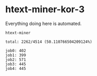 # htext-miner-kor-3

Everything doing here is automated.

```
htext-miner

total: 2262/4514 (50.110766504209124%)

job0: 402
job1: 399
job2: 571
job3: 445
job4: 445
```